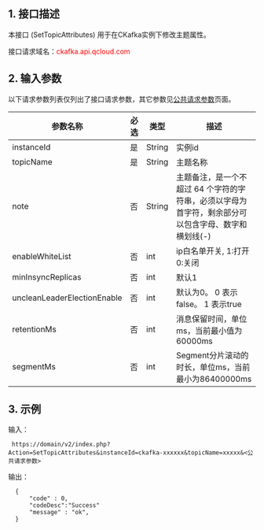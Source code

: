 ## 1. 接口描述

本接口 (SetTopicAttributes) 用于在CKafka实例下修改主题属性。

接口请求域名：<font style="color:red">ckafka.api.qcloud.com</font>

## 2. 输入参数

以下请求参数列表仅列出了接口请求参数，其它参数见[公共请求参数](https://cloud.tencent.com/doc/api/431/5883)页面。

| 参数名称 | 必选 | 类型 | 描述 |
| --- | --- | --- | --- |
| instanceId | 是 | String | 实例id |
| topicName | 是 | String | 主题名称 |
| note| 否 | String | 主题备注，是一个不超过 64 个字符的字符串，必须以字母为首字符，剩余部分可以包含字母、数字和横划线(-) |
| enableWhiteList | 否 | int | ip白名单开关, 1:打开  0:关闭 |
|minInsyncReplicas|否|int|默认1|
|uncleanLeaderElectionEnable|否|int|默认为0。 0 表示false。 1 表示true|
|retentionMs|否|int|消息保留时间，单位ms，当前最小值为60000ms|
|segmentMs |否|int|Segment分片滚动的时长，单位ms，当前最小为86400000ms|


## 3. 示例

输入：

```
 https://domain/v2/index.php?Action=SetTopicAttributes&instanceId=ckafka-xxxxxx&topicName=xxxxx&<公共请求参数>
```

输出：

```
  {
      "code" : 0,
      "codeDesc":"Success"
      "message" : "ok",
  }

```
